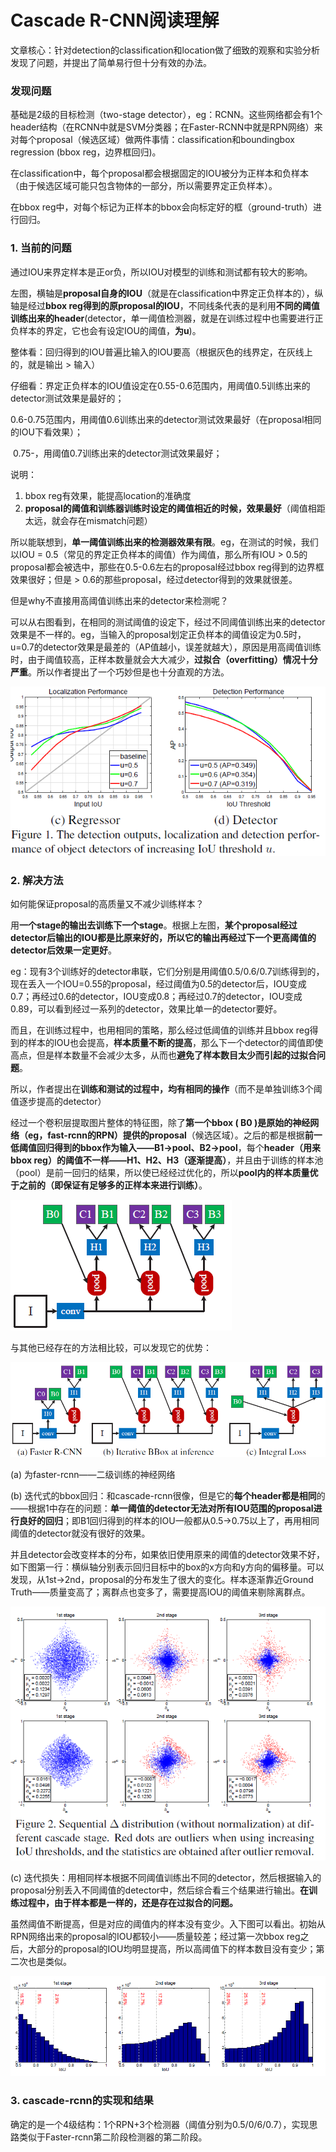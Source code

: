 # Cascade R-CNN阅读理解

文章核心：针对detection的classification和location做了细致的观察和实验分析发现了问题，并提出了简单易行但十分有效的办法。

### 发现问题

基础是2级的目标检测（two-stage detector），eg：RCNN。这些网络都会有1个header结构（在RCNN中就是SVM分类器；在Faster-RCNN中就是RPN网络）来对每个proposal（候选区域）做两件事情：classification和boundingbox regression (bbox reg，边界框回归)。

在classification中，每个proposal都会根据固定的IOU被分为正样本和负样本（由于候选区域可能只包含物体的一部分，所以需要界定正负样本）。

在bbox reg中，对每个标记为正样本的bbox会向标定好的框（ground-truth）进行回归。

### 1. 当前的问题

通过IOU来界定样本是正or负，所以IOU对模型的训练和测试都有较大的影响。

左图，横轴是**proposal自身的IOU**（就是在classification中界定正负样本的），纵轴是经过**bbox reg得到的原proposal的IOU**，不同线条代表的是利用**不同的阈值训练出来的header**(detector，单一阈值检测器，就是在训练过程中也需要进行正负样本的界定，它也会有设定IOU的阈值，**为u**)。

整体看：回归得到的IOU普遍比输入的IOU要高（根据灰色的线界定，在灰线上的，就是输出 > 输入）

仔细看：界定正负样本的IOU值设定在0.55-0.6范围内，用阈值0.5训练出来的detector测试效果是最好的；

​				0.6-0.75范围内，用阈值0.6训练出来的detector测试效果最好（在proposal相同的IOU下看效果）；

​				0.75-，用阈值0.7训练出来的detector测试效果最好；

说明：

1. bbox reg有效果，能提高location的准确度
2. **proposal的阈值和训练器训练时设定的阈值相近的时候，效果最好**（阈值相距太远，就会存在mismatch问题）

所以能联想到，**单一阈值训练出来的检测器效果有限**。eg，在测试的时候，我们以IOU = 0.5（常见的界定正负样本的阈值）作为阈值，那么所有IOU > 0.5的proposal都会被选中，那些在0.5-0.6左右的proposal经过bbox reg得到的边界框效果很好；但是 > 0.6的那些proposal，经过detector得到的效果就很差。

但是why不直接用高阈值训练出来的detector来检测呢？

可以从右图看到，在相同的测试阈值的设定下，经过不同阈值训练出来的detector效果是不一样的。eg，当输入的proposal划定正负样本的阈值设定为0.5时，u=0.7的detector效果是最差的（AP值越小，误差就越大），原因是用高阈值训练时，由于阈值较高，正样本数量就会大大减少，**过拟合（overfitting）情况十分严重**。所以作者提出了一个巧妙但是也十分直观的方法。

![image-20191208104047021](markdown_pic\image-20191208104047021.png)

### 2. 解决方法

如何能保证proposal的高质量又不减少训练样本？

用**一个stage的输出去训练下一个stage**。根据上左图，**某个proposal经过detector后输出的IOU都是比原来好的，所以它的输出再经过下一个更高阈值的detector后效果一定更好**。

eg：现有3个训练好的detector串联，它们分别是用阈值0.5/0.6/0.7训练得到的，现在丢入一个IOU=0.55的proposal，经过阈值为0.5的detector后，IOU变成0.7；再经过0.6的detector，IOU变成0.8；再经过0.7的detector，IOU变成0.89，可以看到经过一系列的detector，效果比单一的detector要好。

而且，在训练过程中，也用相同的策略，那么经过低阈值的训练并且bbox reg得到的样本的IOU也会提高，**样本质量不断的提高**，那么下一个detector的阈值即使高点，但是样本数量不会减少太多，从而也**避免了样本数目太少而引起的过拟合问题**。

所以，作者提出在**训练和测试的过程中，均有相同的操作**（而不是单独训练3个阈值逐步提高的detector）

经过一个卷积层提取图片整体的特征图，除了**第一个bbox ( B0 )是原始的神经网络（eg，fast-rcnn的RPN）提供的proposal**（候选区域）。之后的都是根据**前一低阈值回归得到的bbox作为输入——B1->pool、B2->pool**，每个**header（用来bbox reg）的阈值不一样——H1、H2、H3（逐渐提高）**，并且由于训练的样本池（pool）是前一回归的结果，所以使已经经过优化的，所以**pool内的样本质量优于之前的（即保证有足够多的正样本来进行训练）**。

![image-20191208104012089](markdown_pic\image-20191208104012089.png)

与其他已经存在的方法相比较，可以发现它的优势：

![image-20191208133851433](markdown_pic\image-20191208133851433.png)

(a) 为faster-rcnn——二级训练的神经网络

(b) 迭代式的bbox回归：和cascade-rcnn很像，但是它的**每个header都是相同**的——根据1中存在的问题：**单一阈值的detector无法对所有IOU范围的proposal进行良好的回归**；即B1回归得到的样本的IOU一般都从0.5->0.75以上了，再用相同阈值的detector就没有很好的效果。

并且detector会改变样本的分布，如果依旧使用原来的阈值的detector效果不好，如下图第一行：横纵轴分别表示回归目标中的box的x方向和y方向的偏移量。可以发现，从1st->2nd，proposal的分布发生了很大的变化。样本逐渐靠近Ground Truth——质量变高了；离群点也变多了，需要提高IOU的阈值来剔除离群点。

![image-20191208143704295](markdown_pic\image-20191208143704295.png)

(c) 迭代损失：用相同样本根据不同阈值训练出不同的detector，然后根据输入的proposal分别丢入不同阈值的detector中，然后综合看三个结果进行输出。**在训练过程中，由于样本都是一样的，还是存在过拟合的问题。**

虽然阈值不断提高，但是对应的阈值内的样本没有变少。入下图可以看出。初始从RPN网络出来的proposal的IOU都较小——质量较差；经过第一次bbox reg之后，大部分的proposal的IOU均明显提高，所以高阈值下的样本数目没有变少；第二次也是类似。

![image-20191208145531489](markdown_pic\image-20191208145531489.png)



### 3. cascade-rcnn的实现和结果

确定的是一个4级结构：1个RPN+3个检测器（阈值分别为0.5/0/6/0.7），实现思路类似于Faster-rcnn第二阶段检测器的第二阶段。



